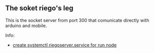 ## The soket riego's leg

This is the socket server from port 300 that comunicate directly with arduino and mobile.

Info:
 - [create systemctl riegoserver.service for run node](https://nodesource.com/blog/running-your-node-js-app-with-systemd-part-1/)